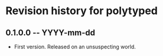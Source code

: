 # Revision history for polytyped

## 0.1.0.0 -- YYYY-mm-dd

* First version. Released on an unsuspecting world.
